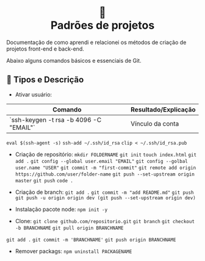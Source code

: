 <h1 align="center">
📄<br>Padrões de projetos
</h1>

Documentação de como aprendi e relacionei os métodos de criação de projetos front-end e back-end.

Abaixo alguns comandos básicos e essenciais de Git.

## 🦄 Tipos e Descrição

- Ativar usuário:
<table>

<thead>
<tr>
<th>Comando</th>
<th>Resultado/Explicação</th>
</tr>
</thead>

<tbody>
<tr>
<td>`ssh-keygen -t rsa -b 4096 -C "EMAIL"`</td>
<td>Vínculo da conta</td>
</tr>
</tbody>

</table>

`eval $(ssh-agent -s)`
`ssh-add ~/.ssh/id_rsa`
`clip < ~/.ssh/id_rsa.pub`

- Criação de repositório:
  `mkdir FOLDERNAME`
  `git init`
  `touch index.html`
  `git add .`
  `git config --global user.email "EMAIL"`
  `git config --golbal user.name "USER"`
  `git commit -m "first-commit"`
  `git remote add origin https://github.com/user/folder-name`
  `git push --set-upstream origin master`
  `git push`
  `code .`

- Criação de branch:
  `git add .`
  `git commit -m "add README.md"`
  `git push`
  `git push -u origin origin dev (git push --set-upstream origin dev)`

- Instalação pacote node:
  `npm init -y`

- Clone:
  `git clone github.com/repositorio.git`
  `git branch`
  `git checkout -b BRANCHNAME`
  `git pull origin BRANCHNAME`

`git add .`
`git commit -m 'BRANCHNAME'`
`git push origin BRANCHNAME`

- Remover packags:
  `npm uninstall PACKAGENAME`
